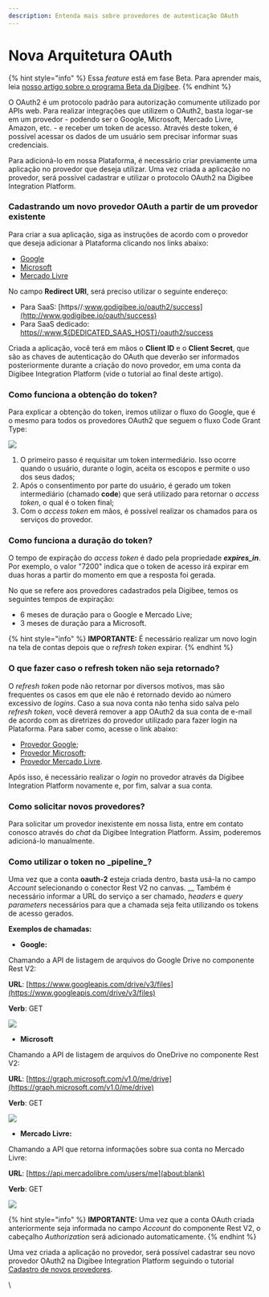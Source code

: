 ```yaml
---
description: Entenda mais sobre provedores de autenticação OAuth
---
```


# Nova Arquitetura OAuth

{% hint style="info" %}
Essa _feature_ está em fase Beta. Para aprender mais, leia [nosso artigo sobre o programa Beta da Digibee](../../../geral/programa-beta.md).
{% endhint %}

O OAuth2 é um protocolo padrão para autorização comumente utilizado por APIs web. Para realizar integrações que utilizem o OAuth2, basta logar-se em um provedor - podendo ser o Google, Microsoft, Mercado Livre, Amazon, etc. - e receber um token de acesso. Através deste token, é possível acessar os dados de um usuário sem precisar informar suas credenciais.

Para adicioná-lo em nossa Plataforma, é necessário criar previamente uma aplicação no provedor que deseja utilizar. Uma vez criada a aplicação no provedor, será possível cadastrar e utilizar o protocolo OAuth2 na Digibee Integration Platform.

### **Cadastrando um novo provedor OAuth a partir de um provedor existente**

Para criar a sua aplicação, siga as instruções de acordo com o provedor que deseja adicionar à Plataforma clicando nos links abaixo:

* [Google](https://developers.google.com/identity/protocols/oauth2)
* [Microsoft](https://docs.microsoft.com/pt-br/azure/active-directory/develop/scenario-spa-app-registration#create-the-app-registration)
* [Mercado Livre](https://developers.mercadolivre.com.br/pt\_br/registre-o-seu-aplicativo)

No campo **Redirect URI**, será preciso utilizar o seguinte endereço:

* Para SaaS: [https//:www.godigibee.io/oauth2/success](http://www.godigibee.io/oauth/success)
* Para SaaS dedicado: [https//:www.${DEDICATED\_SAAS\_HOST}/oauth2/success](http://www.godigibee.io/oauth/success)

Criada a aplicação, você terá em mãos o **Client ID** e o **Client Secret**, que são as chaves de autenticação do OAuth que deverão ser informados posteriormente durante a criação do novo provedor, em uma conta da Digibee Integration Platform (vide o tutorial ao final deste artigo).

### **Como funciona a obtenção do token?**

Para explicar a obtenção do token, iremos utilizar o fluxo do Google, que é o mesmo para todos os provedores OAuth2 que seguem o fluxo Code Grant Type:

![](<../../../.gitbook/assets/01 (23).png>)

1. O primeiro passo é requisitar um token intermediário. Isso ocorre quando o usuário, durante o login, aceita os escopos e permite o uso dos seus dados;
2. Após o consentimento por parte do usuário, é gerado um token intermediário (chamado **code**) que será utilizado para retornar o _access_ _token_, o qual é o token final;
3. Com o _access token_ em mãos, é possível realizar os chamados para os serviços do provedor.

### **Como funciona a duração do token?**

O tempo de expiração do _access token_ é dado pela propriedade _**expires\_in**_. Por exemplo, o valor "7200" indica que o token de acesso irá expirar em duas horas a partir do momento em que a resposta foi gerada.

No que se refere aos provedores cadastrados pela Digibee, temos os seguintes tempos de expiração:

* 6 meses de duração para o Google e Mercado Live;
* 3 meses de duração para a Microsoft.

{% hint style="info" %}
**IMPORTANTE:** É necessário realizar um novo login na tela de contas depois que o _refresh token_ expirar.
{% endhint %}

### **O que fazer caso o refresh token não seja retornado?**

O _refresh token_ pode não retornar por diversos motivos, mas são frequentes os casos em que ele não é retornado devido ao número excessivo de _logins_. Caso a sua nova conta não tenha sido salva pelo _refresh token_, você deverá remover a app OAuth2 da sua conta de e-mail de acordo com as diretrizes do provedor utilizado para fazer login na Plataforma. Para saber como, acesse o link abaixo:

* [Provedor Google](https://myaccount.google.com/u/1/permissions);
* [Provedor Microsoft](https://account.live.com/consent/Manage);
* [Provedor Mercado Livre](https://appstore.mercadolivre.com.br/apps/permissions).

Após isso, é necessário realizar o _login_ no provedor através da Digibee Integration Platform novamente e, por fim, salvar a sua conta.

### **Como solicitar novos provedores?**

Para solicitar um provedor inexistente em nossa lista, entre em contato conosco através do _chat_ da Digibee Integration Platform. Assim, poderemos adicioná-lo manualmente.

### **Como utilizar o token no \_pipeline**\_**?**

Uma vez que a conta **oauth-2** esteja criada dentro, basta usá-la no campo _Account_ selecionando o conector Rest V2 no canvas. \_\_ Também é necessário informar a URL do serviço a ser chamado, _headers_ e _query parameters_ necessários para que a chamada seja feita utilizando os tokens de acesso gerados.

**Exemplos de chamadas:**

* **Google:**

Chamando a API de listagem de arquivos do Google Drive no componente Rest V2:

**URL**: [https://www.googleapis.com/drive/v3/files](https://www.googleapis.com/drive/v3/files)

**Verb**: GET

![](<../../../.gitbook/assets/02 (19).png>)

* **Microsoft**

Chamando a API de listagem de arquivos do OneDrive no componente Rest V2:

**URL**: [https://graph.microsoft.com/v1.0/me/drive](https://graph.microsoft.com/v1.0/me/drive)

**Verb**: GET

![](../../../.gitbook/assets/03.png)

* **Mercado Livre:**

Chamando a API que retorna informações sobre sua conta no Mercado Livre:

**URL**: [https://api.mercadolibre​.com/users/me](about:blank)

**Verb**: GET

![](../../../.gitbook/assets/rest2.png)

{% hint style="info" %}
**IMPORTANTE:** Uma vez que a conta OAuth criada anteriormente seja informada no campo _Account_ do componente Rest V2, o cabeçalho _Authorization_ será adicionado automaticamente.
{% endhint %}

Uma vez criada a aplicação no provedor, será possível cadastrar seu novo provedor OAuth2 na Digibee Integration Platform seguindo o tutorial [Cadastro de novos provedores](cadastro-de-novos-provedores-oauth.md).

\\
